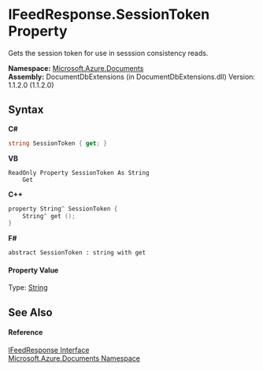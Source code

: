 # IFeedResponse.SessionToken Property 
 

Gets the session token for use in sesssion consistency reads.

**Namespace:**&nbsp;<a href="856b2e23-9c8b-2618-f913-67d85d500616">Microsoft.Azure.Documents</a><br />**Assembly:**&nbsp;DocumentDbExtensions (in DocumentDbExtensions.dll) Version: 1.1.2.0 (1.1.2.0)

## Syntax

**C#**<br />
``` C#
string SessionToken { get; }
```

**VB**<br />
``` VB
ReadOnly Property SessionToken As String
	Get
```

**C++**<br />
``` C++
property String^ SessionToken {
	String^ get ();
}
```

**F#**<br />
``` F#
abstract SessionToken : string with get

```


#### Property Value
Type: <a href="http://msdn2.microsoft.com/en-us/library/s1wwdcbf" target="_blank">String</a>

## See Also


#### Reference
<a href="cbcd444d-ffe1-6199-9c3a-29fa6b4f474e">IFeedResponse Interface</a><br /><a href="856b2e23-9c8b-2618-f913-67d85d500616">Microsoft.Azure.Documents Namespace</a><br />